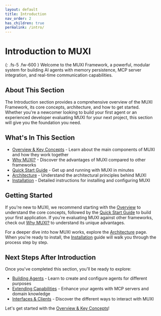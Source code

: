 ```yaml
---
layout: default
title: Introduction
nav_order: 2
has_children: true
permalink: /intro/
---
```


# Introduction to MUXI

{: .fs-5 .fw-600 }
Welcome to the MUXI Framework, a powerful, modular system for building AI agents with memory persistence, MCP server integration, and real-time communication capabilities.

## About This Section

The Introduction section provides a comprehensive overview of the MUXI Framework, its core concepts, architecture, and how to get started. Whether you're a newcomer looking to build your first agent or an experienced developer evaluating MUXI for your next project, this section will give you the foundation you need.

## What's In This Section

- [Overview & Key Concepts](/intro/overview) - Learn about the main components of MUXI and how they work together
- [Why MUXI?](/intro/why-muxi) - Discover the advantages of MUXI compared to other frameworks
- [Quick Start Guide](/intro/quick-start) - Get up and running with MUXI in minutes
- [Architecture](/intro/architecture) - Understand the architectural principles behind MUXI
- [Installation](/intro/installation) - Detailed instructions for installing and configuring MUXI

## Getting Started

If you're new to MUXI, we recommend starting with the [Overview](/intro/overview) to understand the core concepts, followed by the [Quick Start Guide](/intro/quick-start) to build your first application. If you're evaluating MUXI against other frameworks, check out [Why MUXI?](/intro/why-muxi) to understand its unique advantages.

For a deeper dive into how MUXI works, explore the [Architecture](/intro/architecture) page. When you're ready to install, the [Installation](/intro/installation) guide will walk you through the process step by step.

## Next Steps After Introduction

Once you've completed this section, you'll be ready to explore:

- [Building Agents](/agents/) - Learn to create and configure agents for different purposes
- [Extending Capabilities](/extend/) - Enhance your agents with MCP servers and domain knowledge
- [Interfaces & Clients](/clients/) - Discover the different ways to interact with MUXI

Let's get started with the [Overview & Key Concepts](/intro/overview)!

